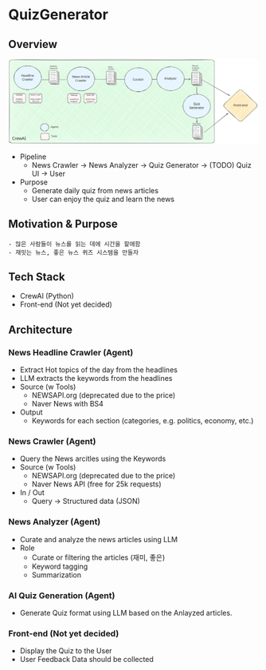 # QuizGenerator


## Overview

![arch](./rsc/crew_arch.svg)

- Pipeline
  - News Crawler -> News Analyzer -> Quiz Generator -> (TODO) Quiz UI -> User
- Purpose
  - Generate daily quiz from news articles
  - User can enjoy the quiz and learn the news

## Motivation & Purpose
	- 많은 사람들이 뉴스를 읽는 데에 시간을 할애함
	- 재밋는 뉴스, 좋은 뉴스 퀴즈 시스템을 만들자

## Tech Stack
- CrewAI (Python)
- Front-end (Not yet decided)

## Architecture

### News Headline Crawler (Agent)
- Extract Hot topics of the day from the headlines
- LLM extracts the keywords from the headlines
- Source (w Tools)
	- NEWSAPI.org (deprecated due to the price)
	- Naver News with BS4
- Output
  - Keywords for each section (categories, e.g. politics, economy, etc.)

### News Crawler (Agent)
- Query the News arcitles using the Keywords
- Source (w Tools)
  - NEWSAPI.org (deprecated due to the price)
  - Naver News API (free for 25k requests)
- In / Out
	- Query -> Structured data (JSON)

### News Analyzer (Agent)
- Curate and analyze the news articles using LLM
- Role
  - Curate or filtering the articles (재미, 좋은)
  - Keyword tagging
  - Summarization

### AI Quiz Generation (Agent)
- Generate Quiz format using LLM based on the Anlayzed articles.

### Front-end (Not yet decided)
- Display the Quiz to the User
- User Feedback Data should be collected
